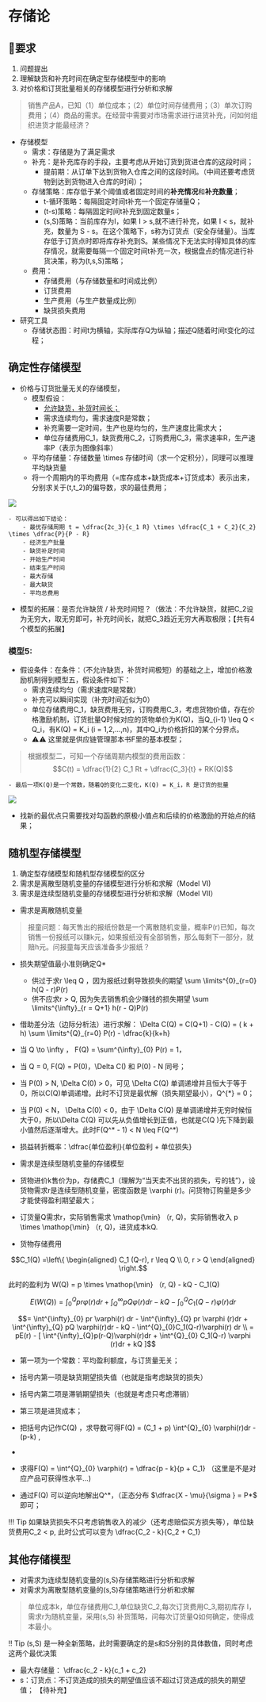 # 存储论

## 🐌要求

1. 问题提出
2. 理解缺货和补充时间在确定型存储模型中的影响
3. 对价格和订货批量相关的存储模型进行分析和求解


> 销售产品A，已知（1）单位成本；（2）单位时间存储费用；（3）单次订购费用；（4）商品的需求。在经营中需要对市场需求进行进货补充，问如何组织进货才能最经济？
- 存储模型
    - 需求：存储是为了满足需求
    - 补充：是补充库存的手段，主要考虑从开始订货到货进仓库的这段时间；
        - 提前期：从订单下达到货物入仓库之间的这段时间。（中间还要考虑货物到达到货物进入仓库的时间）；
    - 存储策略：库存低于某个阈值或者固定时间的**补充情况**和**补充数量**；
        - t-循环策略：每隔固定时间t补充一个固定存储量Q；
        - (t-s)策略：每隔固定时间t补充到固定数量s；
        - (s,S)策略：当前库存为I，如果 I > s,就不进行补充，如果 I < s，就补充，数量为 S - s。在这个策略下，s称为订货点（安全存储量）。当库存低于订货点时即将库存补充到S。某些情况下无法实时得知具体的库存情况，就需要每隔一个固定时间t补充一次，根据盘点的情况进行补货决策，称为(t,s,S)策略；
    - 费用：
        - 存储费用（与存储数量和时间成比例）
        - 订货费用
        - 生产费用（与生产数量成比例）
        - 缺货损失费用
- 研究工具
    - 存储状态图：时间t为横轴，实际库存Q为纵轴；描述Q随着时间t变化的过程；


## 确定性存储模型


- 价格与订货批量无关的存储模型，
    - 模型假设：
        - <u>允许缺货，补货时间长；</u>
        - 需求连续均匀，需求速度R是常数；
        - 补充需要一定时间，生产也是均匀的，生产速度比需求大；
        - 单位存储费用C_1，缺货费用C_2，订购费用C_3，需求速率R，生产速率P（表示为图像斜率）
    - 平均存储量：存储数量 \times 存储时间（求一个定积分），同理可以推理平均缺货量
    - 将一个周期内的平均费用（=库存成本+缺货成本+订货成本）表示出来，分别求关于(t,t_2)的偏导数，求的最佳费用；

![](../picx/OR10/fig1.png)

    - 可以得出如下结论：
        - 最优存储周期 t = \dfrac{2c_3}{c_1 R} \times \dfrac{C_1 + C_2}{C_2} \times \dfrac{P}{P - R}
        - 经济生产批量
        - 缺货补足时间
        - 开始生产时间
        - 结束生产时间
        - 最大存储
        - 最大缺货
        - 平均总费用

- 模型的拓展：是否允许缺货 / 补充时间短？（做法：不允许缺货，就把C_2设为无穷大，取无穷即可，补充时间长，就把C_3趋近无穷大再取极限；【共有4个模型的拓展】
  

### 模型5:

- 假设条件：在条件：（不允许缺货，补货时间极短）的基础之上，增加价格激励机制得到模型五，假设条件如下：
    - 需求连续均匀（需求速度R是常数）
    - 补充可以瞬间实现（补充时间近似为0）
    - 单位存储费用C_1，缺货费用无穷，订购费用C_3，考虑货物价值，存在价格激励机制，订货批量Q时候对应的货物单价为K(Q)，当Q_{i-1} \leq  Q < Q_i，有K(Q) = K_i (i = 1,2,...,n)，其中Q_i为价格折扣的某个分界点。
    - ⚠️⚠️ 这里就是供应链管理那本书F里的基本模型；

> 根据模型二，可知一个存储周期内模型的费用函数：
$$C(t) = \dfrac{1}{2} C_1 Rt + \dfrac{C_3}{t} + RK(Q)$$

    - 最后一项K(Q)是一个常数，随着Q的变化二变化，K(Q) = K_i，R 是订货的批量
  

![](../picx/OR10/Fig2.png)

- 找新的最优点只需要找对勾函数的原极小值点和后续的价格激励的开始点的结果；


## 随机型存储模型

1. 确定型存储模型和随机型存储模型的区分
2. 需求是离散型随机变量的存储模型进行分析和求解（Model VI)
3. 需求是连续型随机变量的存储模型进行分析和求解（Model VII）



- 需求是离散随机变量
> 报童问题：每天售出的报纸份数是一个离散随机变量，概率P(r)已知，每次销售一份报纸可以赚k元，如果报纸没有全部销售，那么每剩下一部分，就赔h元。问报童每天应该准备多少报纸？
>

- 损失期望值最小准则确定Q*
    - 供过于求r \leq Q ，因为报纸过剩导致损失的期望 \sum \limits^{0}_{r=0} h(Q - r)P(r)
    - 供不应求r > Q, 因为失去销售机会少赚钱的损失期望  \sum \limits^{\infty}_{r = Q+1} h(r - Q)P(r)

- 借助差分法（边际分析法）进行求解： \Delta C(Q) = C(Q+1) - C(Q) = ( k + h) \sum \limits^{Q}_{r=0} P(r) - \dfrac{k}{k+h}
- 当 Q \to \infty ， F(Q)  = \sum^{\infty}_{0} P(r) = 1，
- 当 Q = 0, F(Q) = P(0)，\Delta C() 和 P(0) - N 同号；
- 当 P(0) > N, \Delta C(0) > 0，可见 \Delta C(Q) 单调递增并且恒大于等于0，所以C(Q)单调递增。此时不订货是最优解（损失期望最小），Q^{*} = 0；
- 当 P(0) < N， \Delta C(0) < 0，由于 \Delta C(Q) 是单调递增并无穷时候恒大于0，所以\Delta C(Q) 可以先从负值增长到正值，也就是C(Q )先下降到最小值然后逐渐增大。此时F(Q^* - 1)   < N \leq F(Q^*)


- 损益转折概率：\dfrac{单位盈利}{单位盈利 + 单位损失}


- 需求是连续型随机变量的存储模型

- 货物进价k售价为p，存储费C_1（理解为“当天卖不出货的损失，亏的钱”），设货物需求r是连续型随机变量，密度函数是 \varphi (r)。问货物订购量是多少才能使得盈利期望最大；

- 订货量Q需求r，实际销售需求 \mathop{\min} （r, Q)，实际销售收入 p \times \mathop{\min} （r, Q)，进货成本kQ.
- 货物存储费用 

$$C_1(Q) =\left\{  \begin{aligned}  C_1 (Q-r), r \leq Q \\  0, r > Q  \end{aligned} \right.$$

此时的盈利为 W(Q) =  p \times \mathop{\min} （r, Q) - kQ - C_1(Q)

$$E(W(Q)) = \int^{Q}_{0} pr \varphi (r)dr + \int^{\infty}_{Q} pQ\varphi (r) dr - kQ - \int^{Q}_{0}C_1 (Q-r)\varphi (r) dr$$

$$= \int^{\infty}_{0} pr \varphi(r) dr - \int^{\infty}_{Q} pr \varphi (r)dr + \int^{\infty}_{Q} pQ \varphi(r)dr - kQ - \int^{Q}_{0}C_1(Q-r)\varphi(r) dr \\ = pE(r) - [ \int^{\infty}_{Q}p(r-Q)\varphi(r)dr + \int^{Q}_{0} C_1(Q-r) \varphi (r)dr + kQ ]$$

- 第一项为一个常数：平均盈利额度，与订货量无关；
- 括号内第一项是缺货期望损失值（也就是指考虑缺货的损失）
- 括号内第二项是滞销期望损失（也就是考虑只考虑滞销）
- 第三项是进货成本；

- 把括号内记作C(Q) ，求导数可得F(Q) = (C_1 + p) \int^{Q}_{0} \varphi(r)dr - (p-k) ,
- 
- 求得F(Q) =  \int^{Q}_{0} \varphi(r) = \dfrac{p - k}{p + C_1} （这里是不是对应产品可获得性水平...)
- 通过F(Q) 可以逆向地解出Q^*，（正态分布 $\dfrac{X - \mu}{\sigma } = P*$ 即可；

!!! Tip 
    如果缺货损失不只考虑销售收入的减少（还考虑赔偿买方损失等），单位缺货费用C_2 < p, 此时公式可以变为 \dfrac{C_2 - k}{C_2 + C_1}


## 其他存储模型

- 对需求为连续型随机变量的(s,S)存储策略进行分析和求解
- 对需求为离散型随机变量的(s,S)存储策略进行分析和求解

> 单位成本k，单位存储费用C_1,单位缺货C_2,每次订货费用C_3,期初库存 I，需求r为随机变量，采用(s,S) 补货策略，问每次订货量Q如何确定，使得成本最小。
>

!! Tip
    (s,S) 是一种全新策略，此时需要确定的是s和S分别的具体数值，同时考虑这两个最优决策

- 最大存储量： \dfrac{c_2 - k}{c_1 + c_2}
- s：订货点：不订货造成的损失的期望值应该不超过订货造成的损失的期望值；
【待补充】